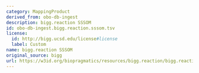 ```yaml
---
category: MappingProduct
derived_from: obo-db-ingest
description: bigg.reaction SSSOM
id: obo-db-ingest.bigg.reaction.sssom.tsv
license:
  id: http://bigg.ucsd.edu/license#license
  label: Custom
name: bigg.reaction SSSOM
original_source: bigg
url: https://w3id.org/biopragmatics/resources/bigg.reaction/bigg.reaction.sssom.tsv
---
```

